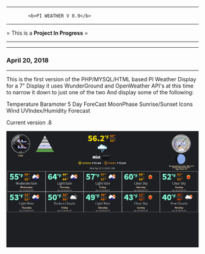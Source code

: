 ____________________________________________________________
			<b>PI WEATHER V 0.9</b>		  
------------------------------------------------------------

= This is a **Project In Progress** =

____________________________________________________________
<hr style="color:tomato">
<h3>April 20, 2018</h3>
<hr style="color:tomato">

This is the first version of the PHP/MYSQL/HTML based PI Weather Display for a 7" Display
it uses WunderGround and OpenWeather API's at this time to narrow it down to just one of the two
And display some of the following:

Temperature
Baramoter
5 Day ForeCast
MoonPhase
Sunrise/Sunset
Icons
Wind
UVIndex/Humidity
Forecast

Current version .8<br>

![Alt text](/img/screenshot/PiWeather_V0.9.png?raw=true "Early Screenshot V0.9")
